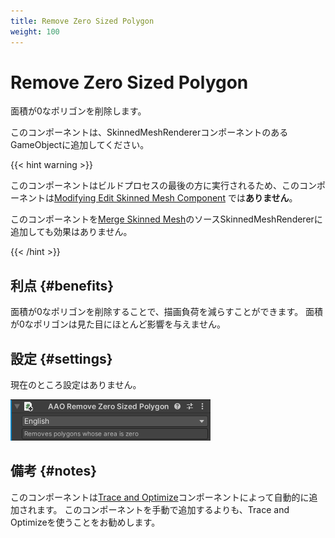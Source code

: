 ```yaml
---
title: Remove Zero Sized Polygon
weight: 100
---
```


# Remove Zero Sized Polygon

面積が0なポリゴンを削除します。

このコンポーネントは、SkinnedMeshRendererコンポーネントのあるGameObjectに追加してください。

{{< hint warning >}}

このコンポーネントはビルドプロセスの最後の方に実行されるため、このコンポーネントは[Modifying Edit Skinned Mesh Component](../../component-kind/edit-skinned-mesh-components#modifying-component) では**ありません**。

このコンポーネントを[Merge Skinned Mesh](../merge-skinned-mesh)のソースSkinnedMeshRendererに追加しても効果はありません。

{{< /hint >}}

## 利点 {#benefits}

面積が0なポリゴンを削除することで、描画負荷を減らすことができます。
面積が0なポリゴンは見た目にほとんど影響を与えません。

## 設定 {#settings}

現在のところ設定はありません。

![component.png](component.png)

## 備考 {#notes}

このコンポーネントは[Trace and Optimize](../trace-and-optimize)コンポーネントによって自動的に追加されます。
このコンポーネントを手動で追加するよりも、Trace and Optimizeを使うことをお勧めします。

